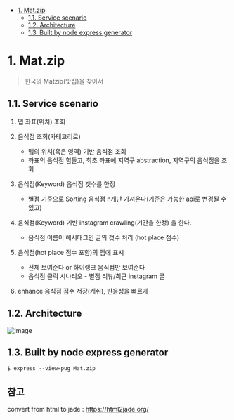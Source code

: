 <!-- TOC -->

- [1. Mat.zip](#1-matzip)
  - [1.1. Service scenario](#11-service-scenario)
  - [1.2. Architecture](#12-architecture)
  - [1.3. Built by node express generator](#13-built-by-node-express-generator)

<!-- /TOC -->
# 1. Mat.zip

> 한국의 Matzip(맛집)을 찾아서

## 1.1. Service scenario

1. 맵 좌표(위치) 조회

2. 음식점 조회(카테고리로)

   - 맵의 위치(혹은 영역) 기반 음식점 조회
   - 좌표의 음식점 힘들고, 최초 좌표에 지역구 abstraction, 지역구의 음식점을 조회

3. 음식점(Keyword) 음식점 갯수를 한정

   - 별점 기준으로 Sorting 음식점 n개만 가져온다(기준은 가능한 api로 변경될 수 있고)

4. 음식점(Keyword) 기반 instagram crawling(기간을 한정) 을 한다.

   - 음식점 이름이 해시태그인 글의 갯수 처리 (hot place 점수)

5. 음식점(hot place 점수 포함)의  맵에 표시

   - 전체 보여준다 or 하이랭크 음식점만 보여준다
   - 음식점 클릭 시나리오 - 별점 리뷰/최근 instagram 글

6. enhance 음식점 점수 저장(캐쉬), 반응성을 빠르게

## 1.2. Architecture
![image](https://user-images.githubusercontent.com/29352783/113153835-6dbd9480-9272-11eb-9e55-afbf72d7728a.png)

## 1.3. Built by node express generator
```
$ express --view=pug Mat.zip
```

## 참고
convert from html to jade : https://html2jade.org/